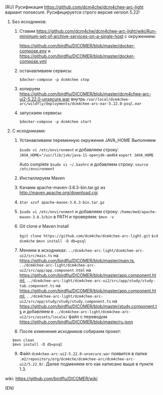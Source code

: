 (RU)
Русификация https://github.com/dcm4che/dcm4chee-arc-light вариант nonsecure. 
Русифицируется строго версия version 5.22!

1. Без исходников:

     1. Ставим https://github.com/dcm4che/dcm4chee-arc-light/wiki/Run-minimum-set-of-archive-services-on-a-single-host с окружением:

        https://github.com/birdflu/DICOMER/blob/master/docker-compose.env и https://github.com/birdflu/DICOMER/blob/master/docker-compose.yml

      2. останавливаем сервисы:

         `$docker-compose -p dcm4chee stop`

      3. копируем https://github.com/birdflu/DICOMER/blob/master/dcm4chee-arc-ui2-5.22.0-unsecure.war внутрь `/var/local/dcm4chee-arc/wildfly/deployments/dcm4chee-arc-ear-5.22.0-psql.ear`

      4. запускаем сервисы:

         `$docker-compose -p dcm4chee start`

2. С исходниками:

     1. Устанавливаем переменную окружения JAVA_HOME
     	Выполняем
     	
     	`$sudo vi /etc/environment`
     	и добавляем строку:
        `JAVA_HOME="/usr/lib/jvm/java-11-openjdk-amd64`
        `export JAVA_HOME`

     	Auto complete
     	`$sudo vi ~/.bashrc`
     	и добавляем строку:
     	`source /etc/environment`
     	
     2. Инсталлируем Maven

     3. Качаем apache-maven-3.6.3-bin.tar.gz из http://maven.apache.org/download.cgi

     4. `$tar xzvf apache-maven-3.6.3-bin.tar.gz`

     5. `$sudo vi /etc/environment`
         и добавляем строку: 
           	`/home/med/apache-maven-3.6.3/bin` в PATH
         и проверяем: 
           	`$mvn -v`

     6. Git clone и Maven Install
     
       	`$git clone https://github.com/dcm4che/dcm4chee-arc-light.git`
       	`$cd dcm4che`
       	`$mvn install -D db=psql`

     7. Меняем в исходниках:
         `../dcm4chee-arc-light/dcm4chee-arc-ui2/src/main.ts`
         на https://github.com/birdflu/DICOMER/blob/master/main.ts, 
         `../dcm4chee-arc-light/dcm4chee-arc-ui2/src/app/app.component.html`
         на https://github.com/birdflu/DICOMER/blob/master/app.component.html, 
         `../dcm4chee-arc-light/dcm4chee-arc-ui2/src/app/study/study-tab.component.ts` на https://github.com/birdflu/DICOMER/blob/master/app.component.html,
         `../dcm4chee-arc-light/dcm4chee-arc-ui2/src/app/study/study/study.component.ts` на https://github.com/birdflu/DICOMER/blob/master/study.component.ts
         и добавляем в 
         `../dcm4chee-arc-light/dcm4chee-arc-ui2/src/assets/locale/` файл с переводом https://github.com/birdflu/DICOMER/blob/master/ru.json

     8. После изменения исходников собираем проект:
     
       $mvn clean
       $mvn install -D db=psql
     
     9. Файл `dcm4chee-arc-ui2-5.22.0-unsecure.war` появится в папке `.m2/repository/org/dcm4che/dcm4chee-arc/dcm4chee-arc-ui2/5.22.0/`. Далее подменяем его как написано выше в пункте 1.3.

wiki: https://github.com/birdflu/DICOMER/wiki

(EN)

